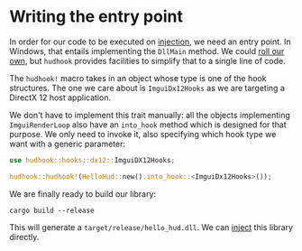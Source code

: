 # Writing the entry point

In order for our code to be executed on [injection](/injecting-library/01-inject.md), we need an
entry point. In Windows, that entails implementing the `DllMain` method. We could
[roll our own](roll-your-own), but `hudhook` provides facilities to simplify that to a single
line of code.

The `hudhook!` macro takes in an object whose type is one of the hook structures.
The one we care about is `ImguiDx12Hooks` as we are targeting a DirectX 12 host application.

We don't have to implement this trait manually: all the objects implementing `ImguiRenderLoop` also
have an `into_hook` method which is designed for that purpose. We only need to invoke it, also
specifying which hook type we want with a generic parameter:

```rust
use hudhook::hooks::dx12::ImguiDX12Hooks;

hudhook::hudhook!(HelloHud::new().into_hook::<ImguiDx12Hooks>());
```

We are finally ready to build our library:

```
cargo build --release
```

This will generate a `target/release/hello_hud.dll`. We can [inject](inject) this library directly.

[roll-your-own]: /
[inject]: /injecting-library/01-injecting.md
